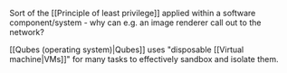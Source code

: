 Sort of the [[Principle of least privilege]] applied within a software component/system - why can e.g. an image renderer call out to the network?

[[Qubes (operating system)|Qubes]] uses "disposable [[Virtual machine|VMs]]" for many tasks to effectively sandbox and isolate them.